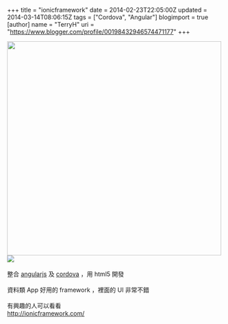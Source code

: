 +++
title = "ionicframework"
date = 2014-02-23T22:05:00Z
updated = 2014-03-14T08:06:15Z
tags = ["Cordova", "Angular"]
blogimport = true 
[author]
	name = "TerryH"
	uri = "https://www.blogger.com/profile/00198432946574471177"
+++

<img src="http://ionicframework.com/img/examples.jpg" width="500px" /><br /><img src ="http://angularjs.org/img/AngularJS-large.png" /><br /><br />整合 <a href="http://angularjs.org/">angularjs</a> 及 <a href="http://cordova.apache.org/">cordova</a> ，用 html5 開發<br /><br />資料類 App 好用的 framework ，裡面的 UI 非常不錯<br /><br />有興趣的人可以看看<br /><a href="http://ionicframework.com/">http://ionicframework.com/</a>
